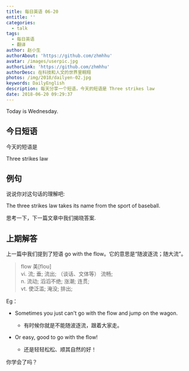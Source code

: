 ```yaml
---
title: 每日英语 06-20
entitle: ''
categories:
  - talk
tags:
  - 每日英语
  - 翻译
author: 赵小生
authorAbout: 'https://github.com/zhmhhu'
avatar: /images/userpic.jpg
authorLink: 'https://github.com/zhmhhu'
authorDesc: 在科技和人文的世界里翱翔
photos: /img/2018/dailyen-02.jpg
keywords: DailyEnglish
description: 每天分享一个短语，今天的短语是 Three strikes law
date: 2018-06-20 09:29:37
---
```


Today is Wednesday.

## 今日短语

今天的短语是

Three strikes law

## 例句

说说你对这句话的理解吧:

The three strikes law takes its name from the sport of baseball.

思考一下，下一篇文章中我们揭晓答案.

## 上期解答

上一篇中我们提到了短语 go with the flow。它的意思是“随波逐流；随大流”。

>flow      美[floʊ]    
vi.    流; 垂; 流出; （谈话、文体等） 流畅;    
n.    流动; 滔滔不绝; 涨潮; 连贯;    
vt.    使泛滥; 淹没; 排出; 

Eg：
-  Sometimes you just can't go with the flow and jump on the wagon. 
   -  有时候你就是不能随波逐流，跟着大家走。

-  Or easy, good to go with the flow! 
   -  还是轻轻松松、顺其自然的好！

你学会了吗？
